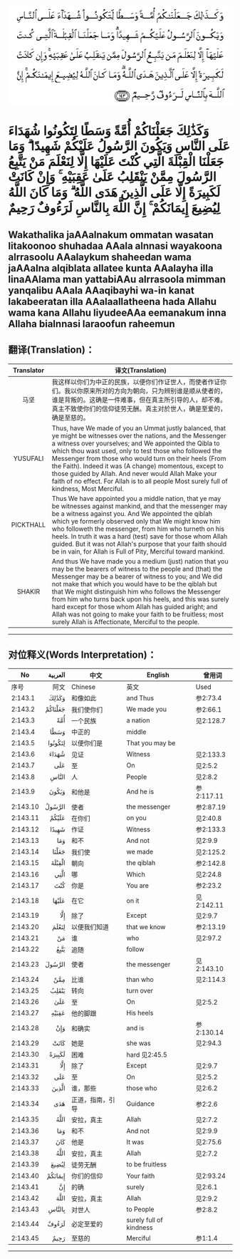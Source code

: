 ![002:143](images/002_143.gif)

#    وَكَذَٰلِكَ جَعَلْنَاكُمْ أُمَّةً وَسَطًا لِتَكُونُوا شُهَدَاءَ عَلَى النَّاسِ وَيَكُونَ الرَّسُولُ عَلَيْكُمْ شَهِيدًا ۗ وَمَا جَعَلْنَا الْقِبْلَةَ الَّتِي كُنْتَ عَلَيْهَا إِلَّا لِنَعْلَمَ مَنْ يَتَّبِعُ الرَّسُولَ مِمَّنْ يَنْقَلِبُ عَلَىٰ عَقِبَيْهِ ۚ وَإِنْ كَانَتْ لَكَبِيرَةً إِلَّا عَلَى الَّذِينَ هَدَى اللَّهُ ۗ وَمَا كَانَ اللَّهُ لِيُضِيعَ إِيمَانَكُمْ ۚ إِنَّ اللَّهَ بِالنَّاسِ لَرَءُوفٌ رَحِيمٌ

## Wakathalika jaAAalnakum ommatan wasatan litakoonoo shuhadaa AAala alnnasi wayakoona alrrasoolu AAalaykum shaheedan wama jaAAalna alqiblata allatee kunta AAalayha illa linaAAlama man yattabiAAu alrrasoola mimman yanqalibu AAala AAaqibayhi wa-in kanat lakabeeratan illa AAalaallatheena hada Allahu wama kana Allahu liyudeeAAa eemanakum inna Allaha bialnnasi laraoofun raheemun

## 翻译(Translation)：

| Translator | 译文(Translation)                                            |
| :--------: | ------------------------------------------------------------ |
|    马坚    | 我这样以你们为中正的民族，以便你们作证世人，而使者作证你们。我以你原来所对的方向为朝向，只为辨别谁是顺从使者的，谁是背叛的。这确是一件难事，但在真主所引导的人，却不难。真主不致使你们的信仰徒劳无酬。真主对於世人，确是至爱的，确是至慈的。 |
|  YUSUFALI  | Thus, have We made of you an Ummat justly balanced, that ye might be witnesses over the nations, and the Messenger a witness over yourselves; and We appointed the Qibla to which thou wast used, only to test those who followed the Messenger from those who would turn on their heels (From the Faith). Indeed it was (A change) momentous, except to those guided by Allah. And never would Allah Make your faith of no effect. For Allah is to all people Most surely full of kindness, Most Merciful. |
| PICKTHALL  | Thus We have appointed you a middle nation, that ye may be witnesses against mankind, and that the messenger may be a witness against you. And We appointed the qiblah which ye formerly observed only that We might know him who followeth the messenger, from him who turneth on his heels. In truth it was a hard (test) save for those whom Allah guided. But it was not Allah's purpose that your faith should be in vain, for Allah is Full of Pity, Merciful toward mankind. |
|   SHAKIR   | And thus We have made you a medium (just) nation that you may be the bearers of witness to the people and (that) the Messenger may be a bearer of witness to you; and We did not make that which you would have to be the qiblah but that We might distinguish him who follows the Messenger from him who turns back upon his heels, and this was surely hard except for those whom Allah has guided aright; and Allah was not going to make your faith to be fruitless; most surely Allah is Affectionate, Merciful to the people. |

---

## 对位释义(Words Interpretation)：

| No       | العربية | 中文             | English                 | 曾用词     |
| -------- | ------: | ---------------- | ----------------------- | ---------- |
| 序号     |    阿文 | Chinese          | 英文                    | Used       |
| 2:143.1  |   وَكَذَٰلِكَ | 和像如此         | and Thus                | 参2:73.4   |
| 2:143.2  | جَعَلْنَاكُمْ | 我们使你们       | We made you             | 参2:66.1   |
| 2:143.3  |     أُمَّةً | 一个民族         | a nation                | 见2:128.7  |
| 2:143.4  |    وَسَطًا | 中正的           | middle                  |            |
| 2:143.5  | لِتَكُونُوا | 以便你们是       | That you may be         |            |
| 2:143.6  |   شُهَدَاءَ | 见证             | Witness                 | 见2:133.3  |
| 2:143.7  |     عَلَى | 至               | On                      | 见2:5.2    |
| 2:143.8  |   النَّاسِ | 人               | People                  | 见2:8.2    |
| 2:143.9  |   وَيَكُونَ | 和他是           | And he is               | 参2:117.11 |
| 2:143.10 |  الرَّسُولُ | 使者             | the messenger           | 参2:87.19  |
| 2:143.11 |   عَلَيْكُمْ | 在你们           | on you                  | 见2:40.8   |
| 2:143.12 |   شَهِيدًا | 作证             | Witness                 | 参2:133.3  |
| 2:143.13 |     وَمَا | 和不             | And not                 | 见2:9.9    |
| 2:143.14 |   جَعَلْنَا | 我们使           | we made                 | 见2:125.2  |
| 2:143.15 |  الْقِبْلَةَ | 朝向             | the qiblah              | 参2:142.8  |
| 2:143.16 |    الَّتِي | 哪               | Which                   | 见2:24.8   |
| 2:143.17 |     كُنْتَ | 你是             | You are                 | 参2:23.2   |
| 2:143.18 |   عَلَيْهَا | 在它             | on it                   | 见2:142.11 |
| 2:143.19 |     إِلَّا | 除了             | Except                  | 见2:9.7    |
| 2:143.20 |   لِنَعْلَمَ | 以便我们知道     | that we know            | 参2:13.19  |
| 2:143.21 |      مَنْ | 谁               | who                     | 见2:97.2   |
| 2:143.22 |    يَتَّبِعُ | 追随             | follow                  |            |
| 2:143.23 |  الرَّسُولَ | 使者             | the messenger           | 见2:143.10 |
| 2:143.24 |     مِمَّنْ | 比谁             | than who                | 见2:114.3  |
| 2:143.25 |   يَنْقَلِبُ | 转向             | turn over               |            |
| 2:143.26 |     عَلَىٰ | 至               | On                      | 见2:5.2    |
| 2:143.27 |   عَقِبَيْهِ | 他的脚跟         | His heels               |            |
| 2:143.28 |     وَإِنْ | 和确实           | and is                  | 参2:130.14 |
| 2:143.29 |    كَانَتْ | 她是             | she was                 | 见2:94.3   |
| 2:143.30 |  لَكَبِيرَةً | 困难             | hard	见2:45.5        |            |
| 2:143.31 |     إِلَّا | 除了             | Except                  | 见2:9.7    |
| 2:143.32 |     عَلَى | 至               | On                      | 见2:5.2    |
| 2:143.33 |   الَّذِينَ | 谁，那些         | those who               | 见2:6.2    |
| 2:143.34 |     هَدَى | 正道，指南，引导 | Guidance                | 参2:2.6    |
| 2:143.35 |    اللَّهُ | 安拉，真主       | Allah                   | 见2:7.2    |
| 2:143.36 |     وَمَا | 和不             | And not                 | 见2:9.9    |
| 2:143.37 |     كَانَ | 他是             | It was                  | 见2:75.6   |
| 2:143.38 |    اللَّهُ | 安拉，真主       | Allah                   | 见2:7.2    |
| 2:143.39 |   لِيُضِيعَ | 徒劳无酬         | to be fruitless         |            |
| 2:143.40 | إِيمَانَكُمْ | 你们的信仰       | Your faith              | 见2:93.24  |
| 2:143.41 |      إِنَّ | 的确             | surely                  | 见2:6.1    |
| 2:143.42 |    اللَّهَ | 安拉，真主       | Allah                   | 见2:9.2    |
| 2:143.43 |  بِالنَّاسِ | 对世人           | to People               | 参2:8.2    |
| 2:143.44 |   لَرَءُوفٌ | 必定至爱的       | surely full of kindness |            |
| 2:143.45 |    رَحِيمٌ | 至慈的           | Merciful                | 参1:1.4    |

---
